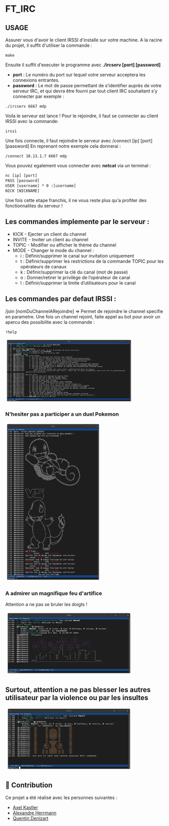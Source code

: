 # FT_IRC

## USAGE
Assurer vous d'avoir le client IRSSI d'installe sur votre machine.
A la racine du projet, il suffit d'utiliser la commande :

```
make
```
Ensuite il suffit d'executer le programme avec **./ircserv [port] [password]**
- **port** : Le numéro du port sur lequel votre serveur acceptera les connexions entrantes.
- **password** : Le mot de passe permettant de s’identifier auprès de votre serveur
IRC, et qui devra être fourni par tout client IRC souhaitant s’y connecter
par exemple :

```
./ircserv 6667 mdp
```
Voila le serveur est lance ! 
Pour le rejoindre,  il faut se connecter au client IRSSI avec la commande:
```
irssi
```
Une fois connecte, il faut rejoindre le serveur avec /connect [ip] [port] [password]
En reprenant notre exemple cela donnerai :
```
/connect 10.13.1.7 6667 mdp
```

Vous pouvez egalement vous connecter avec **netcat** via un terminal :
```
nc [ip] [port]
PASS [password]
USER [username] * 0 :[username]
NICK [NICKNAME]
```
Une fois cette etape franchis, il ne vous reste plus qu'a profiter des fonctionnalites du serveur !

## Les commandes implemente par le serveur :
- KICK - Ejecter un client du channel
- INVITE - Inviter un client au channel
- TOPIC - Modifier ou afficher le thème du channel
- MODE - Changer le mode du channel :
  - i : Définir/supprimer le canal sur invitation uniquement
  - t : Définir/supprimer les restrictions de la commande TOPIC pour les opérateurs de canaux
  - k  : Définir/supprimer la clé du canal (mot de passe)
  - o : Donner/retirer le privilège de l’opérateur de canal
  - l : Définir/supprimer la limite d’utilisateurs pour le canal

## Les commandes par defaut IRSSI :
/join [nomDuChannelARejoindre] => Permet de rejoindre le channel specifie en parametre.
Une fois un channel rejoint, faite appel au bot pour avoir un apercu des possibilite avec la commande :
```
!help
```
<div>
  <img src="screenshot/IRC.png" width="400" height="200">
<div>

### N'hesiter pas a participer a un duel Pokemon
<div>
  <img src="screenshot/IRCPOKE.png" width="300" height="500">
<div>
  
### A admirer un magnifique feu d'artifice
Attention a ne pas se bruler les doigts !
<div>
  <img src="screenshot/IRCFIRE.png" width="400" height="200">
<div>

## Surtout, attention a ne pas blesser les autres utilisateur par la violence ou par les insultes
<div>
  <img src="screenshot/JAIL.png" width="400" height="200">
<div>

## 🤝 Contribution

Ce projet a été réalisé avec les personnes suivantes :

- [Axel Kastler](https://github.com/ChromaXard)
- [Alexandre Herrmann](https://github.com/alexandre6795)  
- [Quentin Denizart](https://github.com/LaDeniseDe42)  








